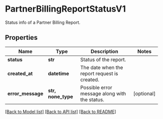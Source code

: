 # PartnerBillingReportStatusV1

Status info of a Partner Billing Report.

## Properties
Name | Type | Description | Notes
------------ | ------------- | ------------- | -------------
**status** | **str** | Status of the report. | 
**created_at** | **datetime** | The date when the report request is created. | 
**error_message** | **str, none_type** | Possible error message along with the status. | [optional] 

[[Back to Model list]](../README.md#documentation-for-models) [[Back to API list]](../README.md#documentation-for-api-endpoints) [[Back to README]](../README.md)


